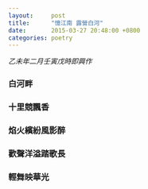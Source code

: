 ```yaml
---
layout:     post
title:      "憶江南 露營白河"
date:       2015-03-27 20:48:00 +0800
categories: poetry
---
```

*乙未年二月壬寅戊時即興作*

### 白河畔
### 十里競飄香
### 焰火繽紛風影醉
### 歡聲洋溢踏歌長
### 輕舞映華光
